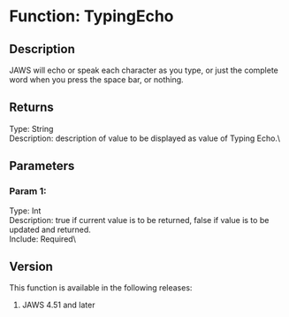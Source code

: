 # Function: TypingEcho

## Description

JAWS will echo or speak each character as you type, or just the complete
word when you press the space bar, or nothing.

## Returns

Type: String\
Description: description of value to be displayed as value of Typing
Echo.\

## Parameters

### Param 1:

Type: Int\
Description: true if current value is to be returned, false if value is
to be updated and returned.\
Include: Required\

## Version

This function is available in the following releases:

1.  JAWS 4.51 and later
